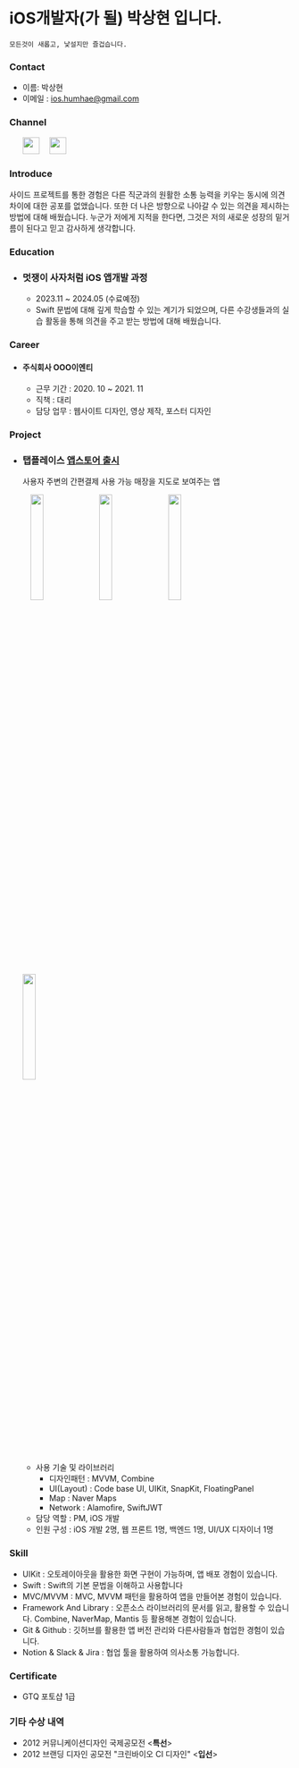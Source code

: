 # iOS개발자(가 될) 박상현 입니다.

    모든것이 새롭고, 낯설지만 즐겁습니다.


### Contact
- 이름: 박상현
- 이메일 : ios.humhae@gmail.com

### Channel
<span style="display: inline-block; margin-left: 20px;"></span>
[<img src="https://github.com/iosHumhae/iosHumhae/assets/104145414/ed0f5784-904d-461e-80a4-2fc3df150e90" width="30" height="30"/>](https://github.com/iosHumhae)
<span style="display: inline-block; margin-left: 10px;"></span>
[<img src="https://github.com/iosHumhae/iosHumhae/assets/104145414/b03ef6d4-491c-4d32-a7cb-3ef6a10b9c06" width="30" height="30"/>](https://parksanghyeon.co.kr)

### Introduce

사이드 프로젝트를 통한 경험은 다른 직군과의 원활한 소통 능력을 키우는 동시에 의견 차이에 대한 공포를 없앴습니다. 또한 더 나은 방향으로 나아갈 수 있는 의견을 제시하는 방법에 대해 배웠습니다. 누군가 저에게 지적을 한다면, 그것은 저의 새로운 성장의 밑거름이 된다고 믿고 감사하게 생각합니다.

### Education

- ### 멋쟁이 사자처럼  iOS 앱개발 과정
    - 2023.11 ~ 2024.05 (수료예정)
    - Swift 문법에 대해 깊게 학습할 수 있는 계기가 되었으며, 다른 수강생들과의 실습 활동을 통해 의견을 주고 받는 방법에 대해 배웠습니다.


### Career

 - #### 주식회사 OOO이엔티
    - 근무 기간 : 2020. 10 ~ 2021. 11
    - 직책 : 대리
    - 담당 업무 : 웹사이트 디자인, 영상 제작, 포스터 디자인


### Project
- ### 탭플레이스 [앱스토어 출시](https://apps.apple.com/pl/app/탭플레이스/id1643830783)
    사용자 주변의 간편결제 사용 가능 매장을 지도로 보여주는 앱

    <span style="display: inline-block; margin-left: 10px;"></span>
[<img src="https://github.com/iosHumhae/iosHumhae/assets/104145414/5ea38095-56f3-4700-8f2b-060f8cf7febf" width="22%"/>](https://github.com/iosHumhae)
    <span style="display: inline-block; margin-left: 10px;"></span>
[<img src="https://github.com/iosHumhae/iosHumhae/assets/104145414/5778efcb-c436-4ced-9acc-32c085749e37" width="22%"/>](https://github.com/iosHumhae)
    <span style="display: inline-block; margin-left: 10px;"></span>
[<img src="https://github.com/iosHumhae/iosHumhae/assets/104145414/e395523e-b70e-4d40-9a9d-a5ce5d7137fd" width="22%"/>](https://github.com/iosHumhae)
    <span style="display: inline-block; margin-left: 10px;"></span>
[<img src="https://github.com/iosHumhae/iosHumhae/assets/104145414/df4c8bb4-2e28-4f1d-820b-a04d1078c8ca" width="22%"/>](https://github.com/iosHumhae)

    - 사용 기술 및 라이브러리
        - 디자인패턴 : MVVM, Combine
        - UI(Layout) : Code base UI, UIKit, SnapKit, FloatingPanel
        - Map : Naver Maps
        - Network : Alamofire, SwiftJWT
    - 담당 역할 : PM, iOS 개발
    - 인원 구성 : iOS 개발 2명, 웹 프론트 1명, 백엔드 1명, UI/UX 디자이너 1명

###  Skill
- UIKit : 오토레이아웃을 활용한 화면 구현이 가능하며, 앱 배포 경험이 있습니다.
- Swift : Swift의 기본 문법을 이해하고 사용합니다
- MVC/MVVM : MVC, MVVM 패턴을 활용하여 앱을 만들어본 경험이 있습니다.
- Framework And Library : 오픈소스 라이브러리의 문서를 읽고, 활용할 수 있습니다. Combine, NaverMap, Mantis 등 활용해본 경험이 있습니다.
- Git & Github : 깃허브를 활용한 앱 버전 관리와 다른사람들과 협업한 경험이 있습니다.
- Notion & Slack & Jira : 협업 툴을 활용하여 의사소통 가능합니다.

### Certificate
- GTQ 포토샵 1급

### 기타 수상 내역
- 2012 커뮤니케이션디자인 국제공모전 <<b>특선</b>>
- 2012 브랜딩 디자인 공모전 "크린바이오 CI 디자인" <<b>입선</b>>
